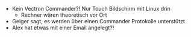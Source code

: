 - Kein Vectron Commander?! Nur Touch Bildschirm mit Linux drin
	- Rechner wären theoretisch vor Ort
- Geiger sagt, es werden über einen Commander Protokolle unterstützt
- Alex hat etwas mit einer Email angelegt?!